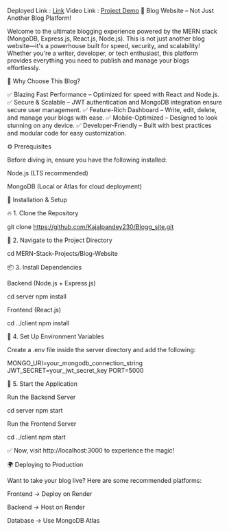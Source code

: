 Deployed Link : [Link](https://cineverse-blog.onrender.com/)
Video Link :  [Project Demo](https://www.loom.com/share/b5e64821c64b4daeaf26359410c1e008?sid=79923855-65c7-4f31-b6d0-303534a2dfca)
🚀 Blog Website – Not Just Another Blog Platform!

Welcome to the ultimate blogging experience powered by the MERN stack (MongoDB, Express.js, React.js, Node.js). This is not just another blog website—it's a powerhouse built for speed, security, and scalability! Whether you're a writer, developer, or tech enthusiast, this platform provides everything you need to publish and manage your blogs effortlessly.

🌟 Why Choose This Blog?

✅ Blazing Fast Performance – Optimized for speed with React and Node.js.
✅ Secure & Scalable – JWT authentication and MongoDB integration ensure secure user management.
✅ Feature-Rich Dashboard – Write, edit, delete, and manage your blogs with ease.
✅ Mobile-Optimized – Designed to look stunning on any device.
✅ Developer-Friendly – Built with best practices and modular code for easy customization.

⚙️ Prerequisites

Before diving in, ensure you have the following installed:

Node.js (LTS recommended)

MongoDB (Local or Atlas for cloud deployment)

🚀 Installation & Setup

🔥 1. Clone the Repository

git clone https://github.com/Kajalpandey230/Blogg_site.git

📂 2. Navigate to the Project Directory

cd MERN-Stack-Projects/Blog-Website

📦 3. Install Dependencies

Backend (Node.js + Express.js)

cd server
npm install

Frontend (React.js)

cd ../client
npm install

🔑 4. Set Up Environment Variables

Create a .env file inside the server directory and add the following:

MONGO_URI=your_mongodb_connection_string
JWT_SECRET=your_jwt_secret_key
PORT=5000

🚀 5. Start the Application

Run the Backend Server

cd server
npm start

Run the Frontend Server

cd ../client
npm start

✅ Now, visit http://localhost:3000 to experience the magic!

🌍 Deploying to Production

Want to take your blog live? Here are some recommended platforms:

Frontend → Deploy on Render 

Backend → Host on Render

Database → Use MongoDB Atlas
